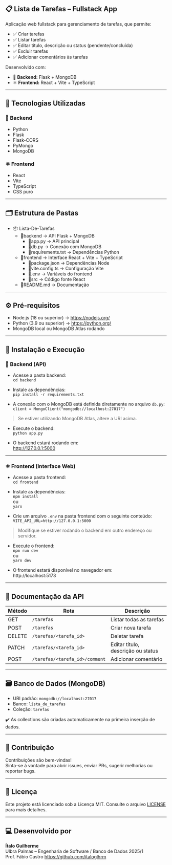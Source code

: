 ## 📋 Lista de Tarefas – Fullstack App

Aplicação web fullstack para gerenciamento de tarefas, que permite:

- ✅ Criar tarefas  
- ✅ Listar tarefas  
- ✅ Editar título, descrição ou status (pendente/concluída)  
- ✅ Excluir tarefas  
- ✅ Adicionar comentários às tarefas  

Desenvolvido com:

- 🐍 **Backend:** Flask + MongoDB  
- ⚛️ **Frontend:** React + Vite + TypeScript  

---

## 🚀 Tecnologias Utilizadas

### 🐍 Backend

- Python  
- Flask  
- Flask-CORS  
- PyMongo  
- MongoDB  

### ⚛️ Frontend

- React  
- Vite  
- TypeScript  
- CSS puro  

---

## 🗂️ Estrutura de Pastas

- 📦 Lista-De-Tarefas  
  - 📂backend → API Flask + MongoDB  
    - 📜app.py → API principal  
    - 📜db.py → Conexão com MongoDB  
    - 📜requirements.txt → Dependências Python  
  - 📂frontend → Interface React + Vite + TypeScript  
    - 📜package.json → Dependências Node  
    - 📜vite.config.ts → Configuração Vite  
    - 📜.env → Variáveis do frontend  
    - 📂src → Código fonte React  
  - 📜README.md → Documentação  

---

## ⚙️ Pré-requisitos

- Node.js (18 ou superior) → https://nodejs.org/  
- Python (3.9 ou superior) → https://python.org/  
- MongoDB local ou MongoDB Atlas rodando  

---

## 🔧 Instalação e Execução

### 🐍 Backend (API)

- Acesse a pasta backend:  
`cd backend`

- Instale as dependências:  
`pip install -r requirements.txt`

- A conexão com o MongoDB está definida diretamente no arquivo `db.py`:  
`client = MongoClient("mongodb://localhost:27017")`  

> Se estiver utilizando MongoDB Atlas, altere a URI acima.

- Execute o backend:  
`python app.py`

- O backend estará rodando em:  
http://127.0.0.1:5000  

---

### ⚛️ Frontend (Interface Web)

- Acesse a pasta frontend:  
`cd frontend`

- Instale as dependências:  
`npm install`  
ou  
`yarn`

- Crie um arquivo `.env` na pasta frontend com o seguinte conteúdo:  
`VITE_API_URL=http://127.0.0.1:5000`

> Modifique se estiver rodando o backend em outro endereço ou servidor.

- Execute o frontend:  
`npm run dev`  
ou  
`yarn dev`

- O frontend estará disponível no navegador em:  
http://localhost:5173  

---

## 🔗 Documentação da API

| Método | Rota                                  | Descrição                         |
|--------|----------------------------------------|------------------------------------|
| GET    | `/tarefas`                            | Listar todas as tarefas            |
| POST   | `/tarefas`                            | Criar nova tarefa                  |
| DELETE | `/tarefas/<tarefa_id>`                | Deletar tarefa                     |
| PATCH  | `/tarefas/<tarefa_id>`                | Editar título, descrição ou status |
| POST   | `/tarefas/<tarefa_id>/comment`        | Adicionar comentário               |

---

## 🗃️ Banco de Dados (MongoDB)

- URI padrão: `mongodb://localhost:27017`  
- Banco: `lista_de_tarefas`  
- Coleção: `tarefas`  

✔️ As collections são criadas automaticamente na primeira inserção de dados.

---

## 🐞 Contribuição

Contribuições são bem-vindas!  
Sinta-se à vontade para abrir issues, enviar PRs, sugerir melhorias ou reportar bugs.

---

## 📜 Licença

Este projeto está licenciado sob a Licença MIT. Consulte o arquivo [LICENSE](./LICENSE) para mais detalhes.

---

## 💻 Desenvolvido por

**Ítalo Guilherme**  
Ulbra Palmas – Engenharia de Software / Banco de Dados 2025/1  
Prof. Fábio Castro
https://github.com/italoglhrm  
